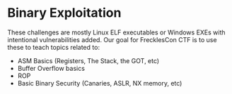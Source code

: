 # Binary Exploitation

These challenges are mostly Linux ELF executables or Windows EXEs with intentional vulnerabilities added. Our goal for FrecklesCon CTF is to use these to teach topics related to:
- ASM Basics (Registers, The Stack, the GOT, etc)
- Buffer Overflow basics
- ROP
- Basic Binary Security (Canaries, ASLR, NX memory, etc)
 
